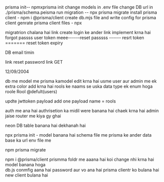 prisma init-- npmxprisma init
change models in .env file
change DB url in ./prisma/schema.peisma
run migration  -- npx prisma migrate
install prisma client - npm i @prisma/client
create db.mjs file and write config for prisma client
genrate prisma client files -  npx 




migratrion chalana hai
link create
login ke ander link implement krna hai 
forgot passss
 user token meee------reset passsss ------  resrt token ======= reset token expiry


 DB email timin 

 link reset password link GET

 12/09/2004 

db me model me prisma kamodel edit krna hai usme user aur admin me ek extra color add krna hai rools ke naams se uska data type ek enum hoga
roole Rool @defult(users)

updte jwttoken payload add one payload name = rools

auth me ana hai authrisetion ka midil were banana hai chaek krna hai admin jaise router me kiya gy ghai


neon DB table banana hai dekhanah hai 



npx prisma init  - model banana hai schema file me prisma ke ander 
data base ka url env file me 

npm prisma migrate 

npm i @prisma/client
prismma foldr me aaana hai koi change nhi krna hai  model banana hoga  
db.js conmfig aana hai  password aur vo ana hai 
prisma clientr ko bulana hai 
new client bulana hai


